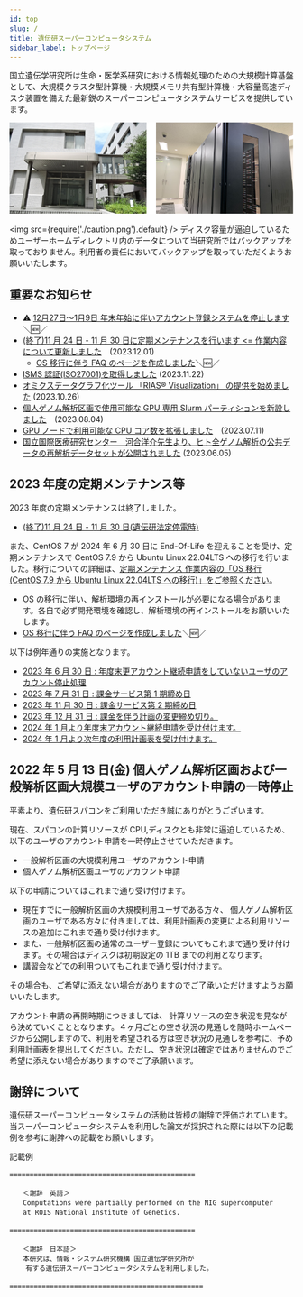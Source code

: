 ```yaml
---
id: top
slug: /
title: 遺伝研スーパーコンピュータシステム
sidebar_label: トップページ
---
```



国立遺伝学研究所は生命・医学系研究における情報処理のための大規模計算基盤として、大規模クラスタ型計算機・大規模メモリ共有型計算機・大容量高速ディスク装置を備えた最新鋭のスーパーコンピュータシステムサービスを提供しています。


![top_image2](top_image2.png)



<img src={require('./caution.png').default} />
ディスク容量が逼迫しているためユーザーホームディレクトリ内のデータについて当研究所ではバックアップを取っておりません。利用者の責任においてバックアップを取っていただくようお願いいたします。
<div className="clearfix"></div>


## 重要なお知らせ

- &#x26a0; [12月27日～1月9日 年末年始に伴いアカウント登録システムを停止します](/blog/2023-12-27-account_registration_system_outage_NewYearsHoliday) ＼&#x1f195;／
- [(終了)11 月 24 日 - 11 月 30 日に定期メンテナンスを行います <= 作業内容について更新しました](/blog/2023-11-24-scheduled-maintenance)　(2023.12.01)
    - [OS 移行に伴う FAQ のページを作成しました](/faq/faq_os_migration)＼&#x1f195;／
- [ISMS 認証(ISO27001)を取得しました](/guides/ISMS_Certificate) (2023.11.22)
- [オミクスデータグラフ化ツール 「RIAS®️ Visualization」 の提供を始めました](/advanced_guides/advanced_guide_2023#%E3%82%AA%E3%83%9F%E3%82%AF%E3%82%B9%E3%83%87%E3%83%BC%E3%82%BF%E3%82%B0%E3%83%A9%E3%83%95%E5%8C%96%E3%83%84%E3%83%BC%E3%83%AB-rias%25EF%25B8%258F-visualization%20%E3%81%AE-%E6%8F%90%E4%BE%9B%E3%82%92%E5%A7%8B%E3%82%81%E3%81%BE%E3%81%97%E3%81%9F) (2023.10.26)
- [個人ゲノム解析区画で使用可能な GPU 専用 Slurm パーティションを新設しました](/blog/2023-08-04-news_GPU_slurm)　(2023.08.04)
- [GPU ノードで利用可能な CPU コア数を拡張しました](/blog/2023-07-26-gpu-configure)　(2023.07.11)
- [国立国際医療研究センター　河合洋介先生より、ヒト全ゲノム解析の公共データの再解析データセットが公開されました](/advanced_guides/advanced_guide_2023#%E3%83%92%E3%83%88%E5%85%A8%E3%82%B2%E3%83%8E%E3%83%A0%E8%A7%A3%E6%9E%90%E3%81%AE%E5%85%AC%E5%85%B1%E3%83%87%E3%83%BC%E3%82%BF%E3%81%AE%E5%86%8D%E8%A7%A3%E6%9E%90%E3%83%87%E3%83%BC%E3%82%BF%E3%82%BB%E3%83%83%E3%83%88) (2023.06.05)



## 2023 年度の定期メンテナンス等

2023 年度の定期メンテナンスは終了しました。
-   [<u>(終了)11 月 24 日 - 11 月 30 日(遺伝研法定停電時)</u>](/blog/2023-11-24-scheduled-maintenance)

また、CentOS 7 が 2024 年 6 月 30 日に End-Of-Life を迎えることを受け、定期メンテナンスで CentOS 7.9 から Ubuntu Linux 22.04LTS への移行を行いました。移行についての詳細は、[<u>定期メンテナンス 作業内容の「OS 移行 (CentOS 7.9 から Ubuntu Linux 22.04LTS への移行)」をご参照ください</u>](/blog/2023-11-24-scheduled-maintenance#os%20%E7%A7%BB%E8%A1%8C-centos-79%20%E3%81%8B%E3%82%89%20ubuntu-linux-2204lts%20%E3%81%B8%E3%81%AE%E7%A7%BB%E8%A1%8C)。

- OS の移行に伴い、解析環境の再インストールが必要になる場合があります。各自で必ず開発環境を確認し、解析環境の再インストールをお願いいたします。
- [OS 移行に伴う FAQ のページを作成しました](/faq/faq_os_migration)＼&#x1f195;／

以下は例年通りの実施となります。
- [2023 年 6 月 30 日 : 年度末更アカウント継続申請をしていないユーザのアカウント停止処理](/application/renewal)
- [2023 年 7 月 31 日 : 課金サービス第 1 期締め日](/application/invoice/#請求書の発行)
- [2023 年 11 月 30 日 : 課金サービス第 2 期締め日](/application/invoice/#請求書の発行)
- [2023 年 12 月 31 日 : 課金を伴う計画の変更締め切り。](/application/invoice/#請求書の発行)
- [2024 年 1 月より年度末アカウント継続申請を受け付けます。](/application/renewal)
- [2024 年 1 月より次年度の利用計画表を受け付けます。](/application/resource_extension)



## 2022 年 5 月 13 日(金) 個人ゲノム解析区画および一般解析区画大規模ユーザのアカウント申請の一時停止

平素より、遺伝研スパコンをご利用いただき誠にありがとうございます。

現在、スパコンの計算リソースが CPU,ディスクとも非常に逼迫しているため、以下のユーザのアカウント申請を一時停止させていただきます。

- 一般解析区画の大規模利用ユーザのアカウント申請
- 個人ゲノム解析区画ユーザのアカウント申請

以下の申請についてはこれまで通り受け付けます。

- 現在すでに一般解析区画の大規模利用ユーザである方々、 個人ゲノム解析区画のユーザである方々に付きましては、利用計画表の変更による利用リソースの追加はこれまで通り受け付けます。
- また、一般解析区画の通常のユーザー登録についてもこれまで通り受け付けます。その場合はディスクは初期設定の 1TB までの利用となります。
- 講習会などでの利用ついてもこれまで通り受け付けます。


その場合も、ご希望に添えない場合がありますのでご了承いただけますようお願いいたします。

アカウント申請の再開時期につきましては、 計算リソースの空き状況を見ながら決めていくこととなります。４ヶ月ごとの空き状況の見通しを随時ホームページから公開しますので、利用を希望される方は空き状況の見通しを参考に、予め利用計画表を提出してください。ただし、空き状況は確定ではありませんのでご希望に添えない場合がありますのでご了承願います。


## 謝辞について

遺伝研スーパーコンピュータシステムの活動は皆様の謝辞で評価されています。当スーパーコンピュータシステムを利用した論文が採択された際には以下の記載例を参考に謝辞への記載をお願いします。

記載例

```
==============================================

　　＜謝辞　英語＞
　　Computations were partially performed on the NIG supercomputer
　　at ROIS National Institute of Genetics.

==============================================

　　＜謝辞　日本語＞
　　本研究は、情報・システム研究機構 国立遺伝学研究所が
    有する遺伝研スーパーコンピュータシステムを利用しました。

================================================

```
